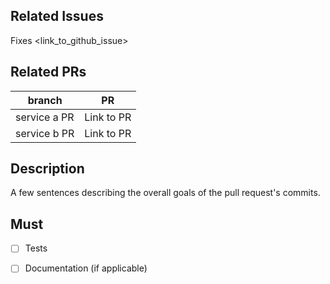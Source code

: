 ## Related Issues
Fixes <link_to_github_issue>

## Related PRs
branch | PR
------ | ------
service a PR | Link to PR
service b PR | Link to PR

## Description
A few sentences describing the overall goals of the pull request's commits.

## Must
- [ ] Tests
- [ ] Documentation (if applicable)


